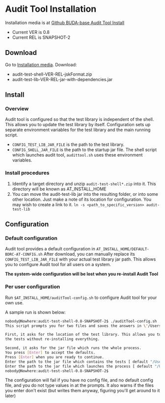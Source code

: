 #  Audit Tool Installation
Installation media is at [Github BUDA-base Audit Tool Install](https://github.com/buda-base/asset-manager/tree/master/audittool/install)

- Current VER is 0.8
- Current REL is SNAPSHOT-2

## Download
Go to [Installation media]((https://github.com/buda-base/asset-manager/tree/master/audittool/install)
). Download:
- audit-test-shell-VER-REL-jskFormat.zip
- audit-test-lib-VER-REL-jar-with-dependencies.jar

## Install
### Overview
Audit tool is configured so that the test library is independent of the shell. This allows you to update the test
library by itself. Configuration sets up separate environment variables for the test library and the main running script.
- `CONFIG_TEST_LIB_JAR_FILE` is the path to the test library.
- `CONFIG_SHELL_JAR_FILE` is the path to the startup jar file.
The shell script which launches audit tool, `audittool.sh` uses these environment variables.

### Install procedures
1. Identify a target directory and unzip `audit-test-shell*.zip` into it. This directory will be known as AT_INSTALL_HOME
2. You can move the audit-test-lib jar into the resulting folder, or into some other location. Just make a note of its location for configuration. You may wish to create a link to it. `ln -s <path_to_specific_version> audit-test-lib`

## Configuration 
### Default configuration
Audit tool provides a default configuration  in `AT_INSTALL_HOME/DEFAULT-BDRC-AT-CONFIG.sh` After download, you can 
manually replace its `CONFIG_TEST_LIB_JAR_FILE` with your actual test library jar path.
This allows you to configure Audit tool for all users on a system. 

**The system-wide configuration will be lost when you re-install Audit Tool**

### Per user configuration
Run `$AT_INSTALL_HOME/auditTool-config.sh` to configure Audit tool for your own use.

A sample run is shown below:
 ```bash
nobody@Nowhere:audit-test-shell-0.8-SNAPSHOT-2$ ./auditTool-config.sh
This script prompts you for two files and saves the answers in \'/Users/nobody/.config/bdrc/auditTool/config\'.

First, it asks for the location of the test library. This allows you to update
the tests without re-installing everything.

Second, it asks for the jar file which runs the whole process.
You press [Enter] to accept the defaults.
Press [Enter] when you are ready to continue.
Enter the path to the jar file which contains the tests [ default "/Users/jimk/bin/am/at/audit-test-lib-0.8-SNAPSHOT-2-jar-with-dependencies.jar" ]?
Enter the path to the jar file which launches the process [ default "/Users/jimk/bin/am/at/audit-test-shell-0.8-SNAPSHOT-2/audit-test-shell-0.8-SNAPSHOT-2.jar" ]?
nobody@Nowhere:audit-test-shell-0.8-SNAPSHOT-2$
```

The configuration will fail if you have no config file, and no default config file, and you do not type values in at the prompts.
It also warns if the files you enter don't exist (but writes them anyway, figuring you'll get around to it later)
